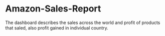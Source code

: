 # Amazon-Sales-Report
The dashboard describes the sales across the world and profit of products that saled, also profit gained in individual country.
